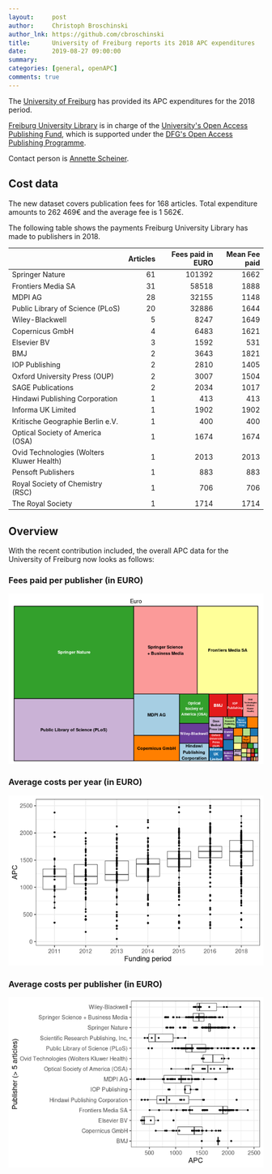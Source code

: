 ```yaml
---
layout:     post
author:     Christoph Broschinski
author_lnk: https://github.com/cbroschinski
title:      University of Freiburg reports its 2018 APC expenditures
date:       2019-08-27 09:00:00
summary:    
categories: [general, openAPC]
comments: true
---
```





The [University of Freiburg](https://www.uni-freiburg.de) has provided its APC expenditures for the 2018 period.

[Freiburg University Library](https://www.ub.uni-freiburg.de/) is in charge of the [University's Open Access Publishing Fund](https://www.ub.uni-freiburg.de/unterstuetzung/elektronisch-publizieren/open-access/publikationsfonds/), which is supported under the [DFG's Open Access Publishing Programme](http://www.dfg.de/en/research_funding/programmes/infrastructure/lis/funding_opportunities/open_access/).

Contact person is [Annette Scheiner](mailto:annette.scheiner@ub.uni-freiburg.de).

## Cost data



The new dataset covers publication fees for 168 articles. Total expenditure amounts to 262 469€ and the average fee is 1 562€.

The following table shows the payments Freiburg University Library has made to publishers in 2018.


|                                          | Articles| Fees paid in EURO| Mean Fee paid|
|:-----------------------------------------|--------:|-----------------:|-------------:|
|Springer Nature                           |       61|            101392|          1662|
|Frontiers Media SA                        |       31|             58518|          1888|
|MDPI AG                                   |       28|             32155|          1148|
|Public Library of Science (PLoS)          |       20|             32886|          1644|
|Wiley-Blackwell                           |        5|              8247|          1649|
|Copernicus GmbH                           |        4|              6483|          1621|
|Elsevier BV                               |        3|              1592|           531|
|BMJ                                       |        2|              3643|          1821|
|IOP Publishing                            |        2|              2810|          1405|
|Oxford University Press (OUP)             |        2|              3007|          1504|
|SAGE Publications                         |        2|              2034|          1017|
|Hindawi Publishing Corporation            |        1|               413|           413|
|Informa UK Limited                        |        1|              1902|          1902|
|Kritische Geographie Berlin e.V.          |        1|               400|           400|
|Optical Society of America (OSA)          |        1|              1674|          1674|
|Ovid Technologies (Wolters Kluwer Health) |        1|              2013|          2013|
|Pensoft Publishers                        |        1|               883|           883|
|Royal Society of Chemistry (RSC)          |        1|               706|           706|
|The Royal Society                         |        1|              1714|          1714|

## Overview

With the recent contribution included, the overall APC data for the University of Freiburg now looks as follows:

### Fees paid per publisher (in EURO)

![plot of chunk tree_freiburg_2019_08_27_full](/figure/tree_freiburg_2019_08_27_full-1.png)

###  Average costs per year (in EURO)

![plot of chunk box_freiburg_2019_08_27_year_full](/figure/box_freiburg_2019_08_27_year_full-1.png)

###  Average costs per publisher (in EURO)

![plot of chunk box_freiburg_2019_08_27_publisher_full](/figure/box_freiburg_2019_08_27_publisher_full-1.png)
